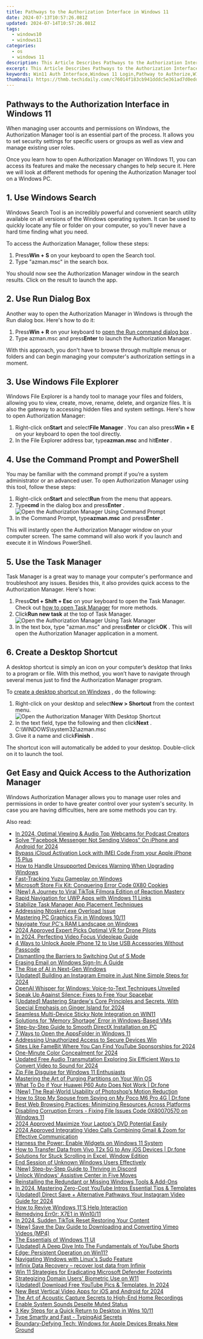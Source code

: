 ```yaml
---
title: Pathways to the Authorization Interface in Windows 11
date: 2024-07-13T10:57:26.081Z
updated: 2024-07-14T10:57:26.081Z
tags:
  - windows10
  - windows11
categories:
  - os
  - windows 11
description: This Article Describes Pathways to the Authorization Interface in Windows 11
excerpt: This Article Describes Pathways to the Authorization Interface in Windows 11
keywords: Win11 Auth Interface,Windows 11 Login,Pathway to Authorize,W11 Access Control,Windows User Permit,Authentication Window,Secure Windows Entry
thumbnail: https://thmb.techidaily.com/c76014f183cb941dddc5e361ad7d0edd6dead041e02cfc6dbe8d9945052e8865.jpg
---
```


## Pathways to the Authorization Interface in Windows 11

 When managing user accounts and permissions on Windows, the Authorization Manager tool is an essential part of the process. It allows you to set security settings for specific users or groups as well as view and manage existing user roles.

 Once you learn how to open Authorization Manager on Windows 11, you can access its features and make the necessary changes to help secure it. Here we will look at different methods for opening the Authorization Manager tool on a Windows PC.

## 1\. Use Windows Search

 Windows Search Tool is an incredibly powerful and convenient search utility available on all versions of the Windows operating system. It can be used to quickly locate any file or folder on your computer, so you'll never have a hard time finding what you need.

To access the Authorization Manager, follow these steps:

1. Press**Win + S** on your keyboard to open the Search tool.
2. Type "azman.msc" in the search box.

 You should now see the Authorization Manager window in the search results. Click on the result to launch the app.

## 2\. Use Run Dialog Box

 Another way to open the Authorization Manager in Windows is through the Run dialog box. Here's how to do it:

1. Press**Win + R** on your keyboard to [open the Run command dialog box](https://www.makeuseof.com/windows-open-run-command-dialog-box/) .
2. Type azman.msc and press**Enter** to launch the Authorization Manager.

 With this approach, you don't have to browse through multiple menus or folders and can begin managing your computer's authorization settings in a moment.

## 3\. Use Windows File Explorer

 Windows File Explorer is a handy tool to manage your files and folders, allowing you to view, create, move, rename, delete, and organize files. It is also the gateway to accessing hidden files and system settings. Here's how to open Authorization Manager:

1. Right-click on**Start** and select**File Manager** . You can also press**Win + E** on your keyboard to open the tool directly.
2. In the File Explorer address bar, type**azman.msc** and hit**Enter** .

## 4\. Use the Command Prompt and PowerShell

 You may be familiar with the command prompt if you’re a system administrator or an advanced user. To open Authorization Manager using this tool, follow these steps:

1. Right-click on**Start** and select**Run** from the menu that appears.
2. Type**cmd** in the dialog box and press**Enter** .  
![Open the Authorization Manager Using Command Prompt](https://static1.makeuseofimages.com/wordpress/wp-content/uploads/2023/01/open-the-authorization-manager-using-command-prompt.jpg)
3. In the Command Prompt, type**azman.msc** and press**Enter** .

 This will instantly open the Authorization Manager window on your computer screen. The same command will also work if you launch and execute it in Windows PowerShell.

## 5\. Use the Task Manager

 Task Manager is a great way to manage your computer's performance and troubleshoot any issues. Besides this, it also provides quick access to the Authorization Manager. Here's how:

1. Press**Ctrl + Shift + Esc** on your keyboard to open the Task Manager. Check out [how to open Task Manager](https://www.makeuseof.com/ways-to-open-task-manager-windows-10/) for more methods.
2. Click**Run new task** at the top of Task Manager.  
![Open the Authorization Manager Using Task Manager](https://static1.makeuseofimages.com/wordpress/wp-content/uploads/2023/01/open-the-authorization-manager-using-task-manager.jpg)
3. In the text box, type "azman.msc" and press**Enter** or click**OK** . This will open the Authorization Manager application in a moment.

## 6\. Create a Desktop Shortcut

 A desktop shortcut is simply an icon on your computer’s desktop that links to a program or file. With this method, you won’t have to navigate through several menus just to find the Authorization Manager program.

 To [create a desktop shortcut on Windows](https://www.makeuseof.com/tag/create-program-shortcuts-windows-easy-way/) , do the following:

1. Right-click on your desktop and select**New > Shortcut** from the context menu.  
![Open the Authorization Manager With Desktop Shortcut](https://static1.makeuseofimages.com/wordpress/wp-content/uploads/2023/01/open-the-authorization-manager-with-desktop-shortcut.jpg)
2. In the text field, type the following and then click**Next** .  
C:\WINDOWS\system32\azman.msc
3. Give it a name and click**Finish** .

 The shortcut icon will automatically be added to your desktop. Double-click on it to launch the tool.

## Get Easy and Quick Access to the Authorization Manager

 Windows Authorization Manager allows you to manage user roles and permissions in order to have greater control over your system's security. In case you are having difficulties, here are some methods you can try.


<ins class="adsbygoogle"
     style="display:block"
     data-ad-format="autorelaxed"
     data-ad-client="ca-pub-7571918770474297"
     data-ad-slot="1223367746"></ins>



<ins class="adsbygoogle"
     style="display:block"
     data-ad-client="ca-pub-7571918770474297"
     data-ad-slot="8358498916"
     data-ad-format="auto"
     data-full-width-responsive="true"></ins>



<span class="atpl-alsoreadstyle">Also read:</span>
<div><ul>
<li><a href="https://extra-guidance.techidaily.com/in-2024-optimal-viewing-and-audio-top-webcams-for-podcast-creators/"><u>In 2024, Optimal Viewing & Audio  Top Webcams for Podcast Creators</u></a></li>
<li><a href="https://facebook-video-content.techidaily.com/solve-facebook-messenger-not-sending-videos-on-iphone-and-android-for-2024/"><u>Solve “Facebook Messenger Not Sending Videos” On iPhone and Android for 2024</u></a></li>
<li><a href="https://activate-lock.techidaily.com/bypass-icloud-activation-lock-with-imei-code-from-your-apple-iphone-15-plus-by-drfone-ios/"><u>Bypass iCloud Activation Lock with IMEI Code From your Apple iPhone 15 Plus</u></a></li>
<li><a href="https://win11.techidaily.com/how-to-handle-unsupported-devices-warning-when-upgrading-windows/"><u>How to Handle Unsupported Devices Warning When Upgrading Windows</u></a></li>
<li><a href="https://win11.techidaily.com/fast-tracking-yuzu-gameplay-on-windows/"><u>Fast-Tracking Yuzu Gameplay on Windows</u></a></li>
<li><a href="https://win11.techidaily.com/microsoft-store-fix-kit-conquering-error-code-0x80-cookies/"><u>Microsoft Store Fix Kit: Conquering Error Code 0X80 Cookies</u></a></li>
<li><a href="https://tiktok-videos.techidaily.com/new-a-journey-to-viral-tiktok-filmora-edition-of-reaction-mastery/"><u>[New] A Journey to Viral TikTok  Filmora Edition of Reaction Mastery</u></a></li>
<li><a href="https://win11.techidaily.com/rapid-navigation-for-uwp-apps-with-windows-11-links/"><u>Rapid Navigation for UWP Apps with Windows 11 Links</u></a></li>
<li><a href="https://win11.techidaily.com/stabilize-task-manager-app-placement-techniques/"><u>Stabilize Task Manager App Placement Techniques</u></a></li>
<li><a href="https://win11.techidaily.com/addressing-ntoskrnlexe-overload-issue/"><u>Addressing Ntoskrnl.exe Overload Issue</u></a></li>
<li><a href="https://win11.techidaily.com/mastering-pc-graphics-fix-in-windows-1011/"><u>Mastering PC Graphics Fix in Windows 10/11</u></a></li>
<li><a href="https://win11.techidaily.com/navigate-your-pcs-ram-landscape-on-windows/"><u>Navigate Your PC's RAM Landscape on Windows</u></a></li>
<li><a href="https://some-techniques.techidaily.com/2024-approved-expert-picks-optimal-vr-for-drone-pilots/"><u>2024 Approved  Expert Picks  Optimal VR for Drone Pilots</u></a></li>
<li><a href="https://fox-hovers.techidaily.com/in-2024-perfecting-video-focus-videoleap-guide/"><u>In 2024, Perfecting Video Focus  Videoleap Guide</u></a></li>
<li><a href="https://ios-unlock.techidaily.com/4-ways-to-unlock-apple-iphone-12-to-use-usb-accessories-without-passcode-by-drfone-ios/"><u>4 Ways to Unlock Apple iPhone 12 to Use USB Accessories Without Passcode</u></a></li>
<li><a href="https://win11.techidaily.com/dismantling-the-barriers-to-switching-out-of-s-mode/"><u>Dismantling the Barriers to Switching Out of S Mode</u></a></li>
<li><a href="https://win11.techidaily.com/erasing-email-on-windows-sign-in-a-guide/"><u>Erasing Email on Windows Sign-In: A Guide</u></a></li>
<li><a href="https://win11.techidaily.com/the-rise-of-ai-in-next-gen-windows/"><u>The Rise of AI in Next-Gen Windows</u></a></li>
<li><a href="https://fox-links.techidaily.com/updated-building-an-instagram-empire-in-just-nine-simple-steps-for-2024/"><u>[Updated] Building an Instagram Empire in Just Nine Simple Steps for 2024</u></a></li>
<li><a href="https://win11.techidaily.com/openai-whisper-for-windows-voice-to-text-techniques-unveiled/"><u>OpenAI Whisper for Windows: Voice-to-Text Techniques Unveiled</u></a></li>
<li><a href="https://win11.techidaily.com/speak-up-against-silence-fixes-to-free-your-spacebar/"><u>Speak Up Against Silence: Fixes to Free Your Spacebar</u></a></li>
<li><a href="https://visual-screen-recording.techidaily.com/updated-mastering-stardews-core-principles-and-secrets-with-special-emphasis-on-ginger-island-for-2024/"><u>[Updated] Mastering Stardew's Core Principles and Secrets, With Special Emphasis on Ginger Island for 2024</u></a></li>
<li><a href="https://win11.techidaily.com/seamless-multi-device-sticky-note-integration-on-win11/"><u>Seamless Multi-Device Sticky Note Integration on WIN11</u></a></li>
<li><a href="https://win11.techidaily.com/solutions-for-memory-shortage-error-in-windows-based-vms/"><u>Solutions for 'Memory Shortage' Error in Windows-Based VMs</u></a></li>
<li><a href="https://win11.techidaily.com/step-by-step-guide-to-smooth-directx-installation-on-pc/"><u>Step-by-Step Guide to Smooth DirectX Installation on PC</u></a></li>
<li><a href="https://win11.techidaily.com/7-ways-to-open-the-appsfolder-in-windows-11/"><u>7 Ways to Open the AppsFolder in Windows 11</u></a></li>
<li><a href="https://win11.techidaily.com/addressing-unauthorized-access-to-secure-devices-win/"><u>Addressing Unauthorized Access to Secure Devices Win</u></a></li>
<li><a href="https://youtube-zero.techidaily.com/-like-famebit-where-you-can-find-youtube-sponsorships-for-2024/"><u>Sites Like FameBit Where You Can Find YouTube Sponsorships for 2024</u></a></li>
<li><a href="https://extra-skills.techidaily.com/one-minute-color-concealment-for-2024/"><u>One-Minute Color Concealment for 2024</u></a></li>
<li><a href="https://voice-adjusting.techidaily.com/updated-free-audio-transmutation-exploring-six-efficient-ways-to-convert-video-to-sound-for-2024/"><u>Updated Free Audio Transmutation Exploring Six Efficient Ways to Convert Video to Sound for 2024</u></a></li>
<li><a href="https://win11.techidaily.com/zip-file-disguise-for-windows-11-enthusiasts/"><u>Zip File Disguise for Windows 11 Enthusiasts</u></a></li>
<li><a href="https://win11.techidaily.com/mastering-the-art-of-purging-partitions-on-your-win-os/"><u>Mastering the Art of Purging Partitions on Your Win OS</u></a></li>
<li><a href="https://howto.techidaily.com/what-to-do-if-your-huawei-p60-auto-does-not-work-drfone-by-drfone-fix-android-problems-fix-android-problems/"><u>What To Do if Your Huawei P60 Auto Does Not Work | Dr.fone</u></a></li>
<li><a href="https://some-approaches.techidaily.com/new-the-real-world-usability-of-photoshops-motion-reduction/"><u>[New] The Real-World Usability of Photoshop’s Motion Reduction</u></a></li>
<li><a href="https://fake-location.techidaily.com/how-to-stop-my-spouse-from-spying-on-my-poco-m6-pro-4g-drfone-by-drfone-virtual-android/"><u>How to Stop My Spouse from Spying on My Poco M6 Pro 4G | Dr.fone</u></a></li>
<li><a href="https://win11.techidaily.com/best-web-browsing-practices-minimizing-resources-across-platforms/"><u>Best Web Browsing Practices: Minimizing Resources Across Platforms</u></a></li>
<li><a href="https://win11.techidaily.com/disabling-corruption-errors-fixing-file-issues-code-0x80070570-on-windows-11/"><u>Disabling Corruption Errors - Fixing File Issues Code 0X80070570 on Windows 11</u></a></li>
<li><a href="https://fox-helps.techidaily.com/2024-approved-maximize-your-laptops-dvd-potential-easily/"><u>2024 Approved  Maximize Your Laptop's DVD Potential Easily</u></a></li>
<li><a href="https://some-tips.techidaily.com/2024-approved-integrating-video-calls-combining-gmail-and-zoom-for-effective-communication/"><u>2024 Approved  Integrating Video Calls  Combining Gmail & Zoom for Effective Communication</u></a></li>
<li><a href="https://win11.techidaily.com/harness-the-power-enable-widgets-on-windows-11-system/"><u>Harness the Power: Enable Widgets on Windows 11 System</u></a></li>
<li><a href="https://android-transfer.techidaily.com/how-to-transfer-data-from-vivo-t2x-5g-to-any-ios-devices-drfone-by-drfone-transfer-from-android-transfer-from-android/"><u>How to Transfer Data from Vivo T2x 5G to Any iOS Devices | Dr.fone</u></a></li>
<li><a href="https://win11.techidaily.com/solutions-for-stuck-scrolling-in-excel-window-edition/"><u>Solutions for Stuck Scrolling in Excel, Window Edition</u></a></li>
<li><a href="https://win11.techidaily.com/end-session-of-unknown-windows-users-effectively/"><u>End Session of Unknown Windows Users Effectively</u></a></li>
<li><a href="https://discord-videos.techidaily.com/new-step-by-step-guide-to-thriving-in-discord/"><u>[New] Step-by-Step Guide to Thriving in Discord</u></a></li>
<li><a href="https://win11.techidaily.com/unlock-windows-assistive-center-in-five-moves/"><u>Unlock Windows' Assistive Center in Five Moves</u></a></li>
<li><a href="https://win11.techidaily.com/reinstalling-the-redundant-or-missing-windows-tools-and-add-ons/"><u>Reinstalling the Redundant or Missing Windows Tools & Add-Ons</u></a></li>
<li><a href="https://youtube-stream.techidaily.com/in-2024-mastering-zero-cost-youtube-intros-essential-tips-and-templates/"><u>In 2024, Mastering Zero-Cost YouTube Intros  Essential Tips & Templates</u></a></li>
<li><a href="https://instagram-video-recordings.techidaily.com/updated-direct-save-plus-alternative-pathways-your-instagram-video-guide-for-2024/"><u>[Updated] Direct Save + Alternative Pathways  Your Instagram Video Guide for 2024</u></a></li>
<li><a href="https://win11.techidaily.com/how-to-revive-windows-11s-help-interaction/"><u>How to Revive Windows 11'S Help Interaction</u></a></li>
<li><a href="https://win11.techidaily.com/remedying-err0r-x7e1-in-win1011/"><u>Remedying Err0r: X7E1 in Win10/11</u></a></li>
<li><a href="https://tiktok-video-recordings.techidaily.com/in-2024-sudden-tiktok-reset-restoring-your-content/"><u>In 2024, Sudden TikTok Reset  Restoring Your Content</u></a></li>
<li><a href="https://vimeo-videos.techidaily.com/new-save-the-day-guide-to-downloading-and-converting-vimeo-videos-mp4/"><u>[New] Save the Day  Guide to Downloading and Converting Vimeo Videos (MP4)</u></a></li>
<li><a href="https://win11.techidaily.com/the-essentials-of-windows-11-ui/"><u>The Essentials of Windows 11 UI</u></a></li>
<li><a href="https://youtube-tips.techidaily.com/ed-a-deep-dive-into-the-fundamentals-of-youtube-shorts/"><u>[Updated] A Deep Dive Into The Fundamentals of YouTube Shorts</u></a></li>
<li><a href="https://win11.techidaily.com/edge-persistent-operation-on-win11/"><u>Edge: Persistent Operation on Win11?</u></a></li>
<li><a href="https://win11.techidaily.com/navigating-windows-with-linuxs-sudo-feature/"><u>Navigating Windows with Linux's Sudo Feature</u></a></li>
<li><a href="https://review-topics.techidaily.com/infinix-data-recovery-recover-lost-data-from-infinix-by-fonelab-android-recover-data/"><u>Infinix Data Recovery – recover lost data from Infinix</u></a></li>
<li><a href="https://win11.techidaily.com/win-11-strategies-for-eradicating-microsoft-defender-footprints/"><u>Win 11 Strategies for Eradicating Microsoft Defender Footprints</u></a></li>
<li><a href="https://win11.techidaily.com/strategizing-domain-users-biometric-use-on-w11/"><u>Strategizing Domain Users' Biometric Use on W11</u></a></li>
<li><a href="https://youtube-lab.techidaily.com/ed-download-free-youtube-pics-and-templates-in-2024/"><u>[Updated] Download Free YouTube Pics & Templates, In 2024</u></a></li>
<li><a href="https://video-creation-software.techidaily.com/new-best-vertical-video-apps-for-ios-and-android-for-2024/"><u>New Best Vertical Video Apps for iOS and Android for 2024</u></a></li>
<li><a href="https://youtube-clips.techidaily.com/the-art-of-acoustic-capture-secrets-to-high-end-home-recordings/"><u>The Art of Acoustic Capture  Secrets to High-End Home Recordings</u></a></li>
<li><a href="https://win11.techidaily.com/enable-system-sounds-despite-muted-status/"><u>Enable System Sounds Despite Muted Status</u></a></li>
<li><a href="https://win11.techidaily.com/3-key-steps-for-a-quick-return-to-desktop-in-wins-1011/"><u>3 Key Steps for a Quick Return to Desktop in Wins 10/11</u></a></li>
<li><a href="https://win11.techidaily.com/type-smartly-and-fast-typingaid-secrets/"><u>Type Smartly and Fast - TypingAid Secrets</u></a></li>
<li><a href="https://win11.techidaily.com/boundary-defying-tech-windows-for-apple-devices-breaks-new-ground/"><u>Boundary-Defying Tech: Windows for Apple Devices Breaks New Ground</u></a></li>
</ul></div>
